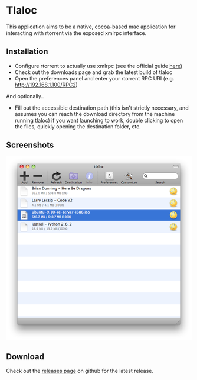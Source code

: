 # Tlaloc

This application aims to be a native, cocoa-based mac application for
interacting with rtorrent via the exposed xmlrpc interface.

## Installation

- Configure rtorrent to actually use xmlrpc (see the official guide [here][1])
- Check out the downloads page and grab the latest build of tlaloc
- Open the preferences panel and enter your rtorrent RPC URI (e.g. http://192.168.1.100/RPC2)

And optionally..

- Fill out the accessible destination path (this isn't strictly necessary, and
assumes you can reach the download directory from the machine running tlaloc)
if you want launching to work, double clicking to open the files, quickly
opening the destination folder, etc.

[1]: http://libtorrent.rakshasa.no/wiki/RTorrentXMLRPCGuide "here"

## Screenshots

![main window!](http://github.com/gaving/tlaloc/raw/master/site/1.png)

## Download

Check out the [releases page](http://github.com/gaving/tlaloc/downloads) on
github for the latest release.
